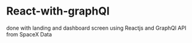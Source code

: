 # React-with-graphQl
done with landing and dashboard screen using Reactjs and GraphQl API from SpaceX Data
